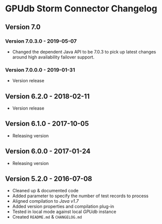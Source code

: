 # GPUdb Storm Connector Changelog

## Version 7.0

### Version 7.0.3.0 - 2019-05-07

-   Changed the dependent Java API to be 7.0.3
    to pick up latest changes around high availability
    failover support.

### Version 7.0.0.0 - 2019-01-31

-   Version release


## Version 6.2.0 - 2018-02-11

-   Version release


## Version 6.1.0 - 2017-10-05

-   Releasing version


## Version 6.0.0 - 2017-01-24

-   Releasing version


## Version 5.2.0 - 2016-07-08

-   Cleaned up & documented code
-   Added parameter to specify the number of test records to process
-   Aligned compilation to *Java v1.7*
-   Added version properties and compilation plug-in
-   Tested in local mode against local *GPUdb* instance
-   Created ``README.md`` & ``CHANGELOG.md``

